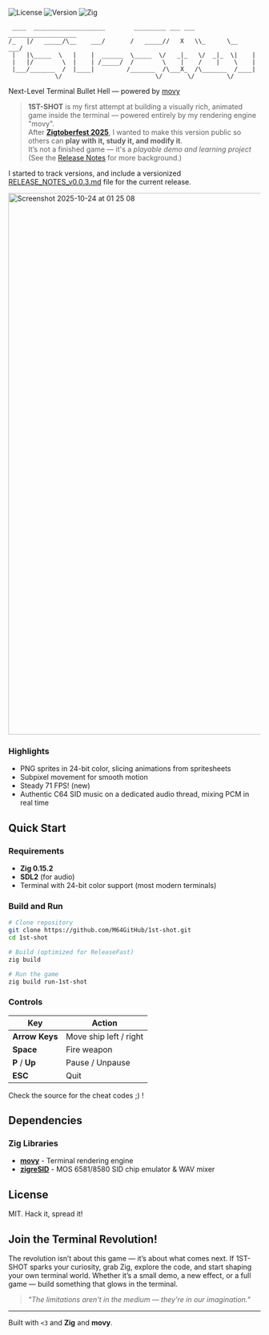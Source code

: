 ![License](https://img.shields.io/badge/License-MIT-85adf2?style=flat)
![Version](https://img.shields.io/badge/Version-0.0.3-85adf2?style=flat)
![Zig](https://img.shields.io/badge/Zig-0.15.2-orange?style=flat)
```
 ____  ____________________        _________ ___ ___ ___________________
/_   |/   _____/\__    ___/       /   _____//   X   \\_      \__    ___/
 |   |\_____  \   |    |  ______  \_____  \/   _|_   \/  _|_  \|    |   
 |   |/        \  |    | /_____/  /        \    |    /    |    \    |   
 |___/_______  /  |____|         /_______  /\___X_  /\_______  /____|   
             \/                          \/       \/         \/         
```
Next-Level Terminal Bullet Hell — powered by [movy](https://github.com/M64GitHub/movy)  

> **1ST-SHOT** is my first attempt at building a visually rich, animated game inside the terminal — powered entirely by my rendering engine "movy".  
> After [**Zigtoberfest 2025**](https://zigtoberfest.de), I wanted to make this version public so others can **play with it, study it, and modify it**.  
> It’s not a finished game — it's a *playable demo and learning project* 
> (See the [Release Notes](./RELEASE_NOTES.md) for more background.)

I started to track versions, and include a versionized [RELEASE_NOTES_v0.0.3.md](./RELEASE_NOTES_v0.0.3.md) file for the current release.

<img width="1920" height="1080" alt="Screenshot 2025-10-24 at 01 25 08" src="https://github.com/user-attachments/assets/309202bf-c3da-4b80-9536-7d12ffa8b249" />

<p/>

### Highlights

- PNG sprites in 24-bit color, slicing animations from spritesheets
- Subpixel movement for smooth motion
- Steady 71 FPS! (new)
- Authentic C64 SID music on a dedicated audio thread, mixing PCM in real time

## Quick Start

### Requirements
- **Zig 0.15.2**
- **SDL2** (for audio)
- Terminal with 24-bit color support (most modern terminals)

### Build and Run

```bash
# Clone repository
git clone https://github.com/M64GitHub/1st-shot.git
cd 1st-shot

# Build (optimized for ReleaseFast)
zig build

# Run the game
zig build run-1st-shot
```

### Controls

| Key | Action |
|-----|--------|
| **Arrow Keys** | Move ship left / right |
| **Space** | Fire weapon |
| **P** / **Up**| Pause / Unpause |
| **ESC** | Quit |

Check the source for the cheat codes ;) !

## Dependencies

### Zig Libraries

- **[movy](https://github.com/M64GitHub/movy)** - Terminal rendering engine
- **[zigreSID](https://github.com/M64GitHub/zigreSID)** - MOS 6581/8580 SID chip emulator & WAV mixer

## License

MIT. Hack it, spread it!

## Join the Terminal Revolution!

The revolution isn’t about this game — it’s about what comes next.
If 1ST-SHOT sparks your curiosity, grab Zig, explore the code, and start shaping your own terminal world.
Whether it’s a small demo, a new effect, or a full game — build something that glows in the terminal.  

> *"The limitations aren't in the medium — they're in our imagination."*

---

Built with `<3` and **Zig** and **movy**.

